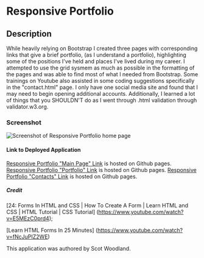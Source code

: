 # Responsive Portfolio

## Description

While heavily relying on Bootstrap I created three pages with corresponding links that give a brief portfolio, (as I understand a portfolio), highlighting some of the positions I've held and places I've lived during my career. I attempted to use the grid sysmem as much as possible in the formatting of the pages and was able to find most of what I needed from Bootstrap. Some trainings on Youtube also assisted in some coding suggestions specifically in the "contact.html" page. I only have one social media site and found that I may need to begin opening additional accounts. Additionally, I learned a lot of things that you SHOULDN'T do as I went through .html validation through validator.w3.org. 

### Screenshot
![Screenshot of Responsive Portfolio home page](Responsive_Portfolio/assets/images/Screenshot.jpg)

#### Link to Deployed Application
[Responsive Portfolio "Main Page" Link](https://scotwoodland.github.io/Responsive_Portfolio/) is hosted on Github pages.
[Responsive Portfolio "Portfolio" Link](https://scotwoodland.github.io/Responsive_Portfolio/portfolio.html) is hosted on Github pages.
[Responsive Portfolio "Contacts" Link](https://scotwoodland.github.io/Responsive_Portfolio/contact.html) is hosted on Github pages.

##### Credit
[24: Forms In HTML and CSS | How To Create A Form | Learn HTML and CSS | HTML Tutorial | CSS Tutorial] (https://www.youtube.com/watch?v=E5MEzC0prd4);

[Learn HTML Forms In 25 Minutes] (https://www.youtube.com/watch?v=fNcJuPIZ2WE)


This application was authored by Scot Woodland.